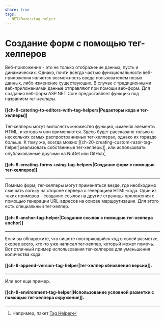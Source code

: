 ```yaml
---
share: true
tags:
 - NET/Razor/tag-helper
---
```

# Создание форм с помощью тег-хелперов
Веб-приложение - это не только отображение данных, пусть и динамических. Однако, почти всегда частью функциональности веб-приложения является возможность ввода пользователем новых данных, либо изменение существующих. В случае с традиционными веб-приложениями данные отправляют при помощи веб-форм.
Для создания веб-форм ASP.NET Core предоставляет функцию под названием *тег-хелперы*.
#### [[ch-8-catering-to-editors-with-tag-helpers|Редакторы кода и тег-хелперы]]
Тег-хелперы могут выполнять множество функций, изменяя элементы HTML, к которым они применяются. Здесь будет рассказано только о нескольких самых распространненых тег-хелперах, однако их гораздо больше. К тому же, всегда можно [[ch-20-creating-custom-razor-tag-helper|реализовать собственные тег-хелперы]], или использовать опубликованные другими на NuGet или GitHub[^1]

[^1]:Например, пакет [Tag Helper](https://github.com/DamianEdwards/TagHelperPack)

#### [[ch-8-creating-forms-using-tag-helpers|Создание форм с помощью тег-хелперов]]

---
Помимо форм, тег-хелперы могут применяться везде, где необходимо смешать логику на стороне сервера с генерацией HTML-кода. Один из таких примеров - создание ссылок на другие страницы приложения с помощью генерации URL-адресов на основе маршрутизации. Для этого есть специальный тег-хелпер.
#### [[ch-8-anchor-tag-helper|Создание ссылок с помощью тег-хелпера anchor]]
---
Если вы обнаружите, что пишете повторяющийся код в своей разметке, скорее всего, кто-то уже написал тег-хелпер, который может помочь. Вот отличный пример использования тег-хелперов для уменьшения количества кода: 
#### [[ch-8-append-version-tag-helper|тег-хелпер обновления версии]].

---
Или вот еще пример. 
#### [[ch-8-environment-tag-helper|Использование условной разметки с помощью тег-хелпера окружения]].